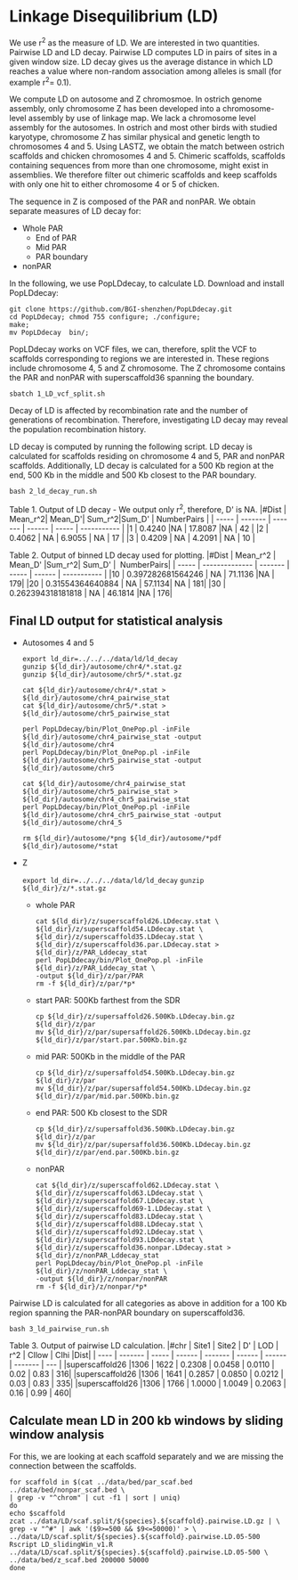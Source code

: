# Linkage Disequilibrium (LD)

We use r<sup>2</sup> as the measure of LD. We are interested in two quantities. Pairwise LD and LD decay. 
Pairwise LD computes LD in pairs of sites in a given window size. LD decay gives us the average distance in which
LD reaches a value where non-random association among alleles is small (for example r<sup>2</sup>= 0.1).

We compute LD on autosome and Z chromosmoe. In ostrich genome assembly, only chromosome Z has been
developed into a chromosome-level assembly by use of linkage map. We lack a chromosome level assembly for the autosomes. 
In ostrich and most other birds with studied karyotype, chromosome Z has similar physical and genetic length to chromosomes
4 and 5. Using LASTZ, we obtain the match between ostrich scaffolds and chicken chromosomes 4 and 5. Chimeric scaffolds, scaffolds
containing sequences from more than one chromosome, might exist in assemblies. We therefore filter out chimeric scaffolds and keep scaffolds
with only one hit to either chromosome 4 or 5 of chicken.

The sequence in Z is composed of the PAR and nonPAR. We obtain separate measures of LD decay for:
- Whole PAR
    - End of PAR
    - Mid PAR
    - PAR boundary
- nonPAR

In the following, we use PopLDdecay, to calculate LD. Download and install PopLDdecay:

```
git clone https://github.com/BGI-shenzhen/PopLDdecay.git
cd PopLDdecay; chmod 755 configure; ./configure;
make;
mv PopLDdecay  bin/;
```

PopLDdecay works on VCF files, we can, therefore, split the VCF to scaffolds corresponding to regions
we are interested in. These regions include chromosome 4, 5 and Z chromosome. The Z chromosome contains
the PAR and nonPAR with superscaffold36 spanning the boundary. 

`sbatch 1_LD_vcf_split.sh`

Decay of LD is affected by recombination rate and the number of generations of recombination. Therefore, 
investigating LD decay may reveal the population recombination history. 

LD decay is computed by running the following script. LD decay is calculated for scaffolds residing on chromosome
4 and 5, PAR and nonPAR scaffolds. Additionally, LD decay is calculated for a 500 Kb region at the end, 500 Kb in 
the middle and 500 Kb closest to the PAR boundary.  

`bash 2_ld_decay_run.sh`

Table 1. Output of LD decay - We output only r<sup>2</sup>, therefore, D' is NA.
|#Dist  | Mean_r^2|  Mean_D'| Sum_r^2|Sum_D' | NumberPairs |
| ----- | ------- | ------- | ------ | ----- | ----------- |
|1      | 0.4240  |NA    |  17.8087 |NA  |    42 |
|2      | 0.4062 | NA    |  6.9055 | NA    |  17 |
|3      | 0.4209 | NA     | 4.2091 | NA    |  10 |

Table 2. Output of binned LD decay used for plotting.
|#Dist  | Mean_r^2       | Mean_D' |Sum_r^2| Sum_D' |  NumberPairs|
| ----- | -------------- | ------- | ----- | ------ | ----------- |
|10     | 0.397282681564246  |     NA  |    71.1136 |NA    |  179|
|20     | 0.31554364640884   |     NA  |    57.1134| NA     | 181|
|30     | 0.262394318181818  |     NA  |   46.1814 |NA    |  176|

## Final LD output for statistical analysis

- Autosomes 4 and 5
    ```
    export ld_dir=../../../data/ld/ld_decay 
    gunzip ${ld_dir}/autosome/chr4/*.stat.gz
    gunzip ${ld_dir}/autosome/chr5/*.stat.gz

    cat ${ld_dir}/autosome/chr4/*.stat > ${ld_dir}/autosome/chr4_pairwise_stat
    cat ${ld_dir}/autosome/chr5/*.stat > ${ld_dir}/autosome/chr5_pairwise_stat

    perl PopLDdecay/bin/Plot_OnePop.pl -inFile ${ld_dir}/autosome/chr4_pairwise_stat -output ${ld_dir}/autosome/chr4
    perl PopLDdecay/bin/Plot_OnePop.pl -inFile ${ld_dir}/autosome/chr5_pairwise_stat -output ${ld_dir}/autosome/chr5

    cat ${ld_dir}/autosome/chr4_pairwise_stat ${ld_dir}/autosome/chr5_pairwise_stat > ${ld_dir}/autosome/chr4_chr5_pairwise_stat
    perl PopLDdecay/bin/Plot_OnePop.pl -inFile ${ld_dir}/autosome/chr4_chr5_pairwise_stat -output ${ld_dir}/autosome/chr4_5

    rm ${ld_dir}/autosome/*png ${ld_dir}/autosome/*pdf ${ld_dir}/autosome/*stat
    ```

- Z

    `export ld_dir=../../../data/ld/ld_decay`
    `gunzip ${ld_dir}/z/*.stat.gz`

    - whole PAR
        ```
        cat ${ld_dir}/z/superscaffold26.LDdecay.stat \
        ${ld_dir}/z/superscaffold54.LDdecay.stat \
        ${ld_dir}/z/superscaffold35.LDdecay.stat \
        ${ld_dir}/z/superscaffold36.par.LDdecay.stat > ${ld_dir}/z/PAR_Lddecay_stat
        perl PopLDdecay/bin/Plot_OnePop.pl -inFile ${ld_dir}/z/PAR_Lddecay_stat \
        -output ${ld_dir}/z/par/PAR
        rm -f ${ld_dir}/z/par/*p*
        ```
    - start PAR: 500Kb farthest from the SDR
        ```
        cp ${ld_dir}/z/supersaffold26.500Kb.LDdecay.bin.gz ${ld_dir}/z/par
        mv ${ld_dir}/z/par/supersaffold26.500Kb.LDdecay.bin.gz ${ld_dir}/z/par/start.par.500Kb.bin.gz
        ```
    - mid PAR: 500Kb in the middle of the PAR
        ```
        cp ${ld_dir}/z/supersaffold54.500Kb.LDdecay.bin.gz ${ld_dir}/z/par
        mv ${ld_dir}/z/par/supersaffold54.500Kb.LDdecay.bin.gz ${ld_dir}/z/par/mid.par.500Kb.bin.gz
        ```
    - end PAR: 500 Kb closest to the SDR
        ```
        cp ${ld_dir}/z/supersaffold36.500Kb.LDdecay.bin.gz ${ld_dir}/z/par
        mv ${ld_dir}/z/par/supersaffold36.500Kb.LDdecay.bin.gz ${ld_dir}/z/par/end.par.500Kb.bin.gz
        ```
    - nonPAR
        ```
        cat ${ld_dir}/z/superscaffold62.LDdecay.stat \
        ${ld_dir}/z/superscaffold63.LDdecay.stat \
        ${ld_dir}/z/superscaffold67.LDdecay.stat \
        ${ld_dir}/z/superscaffold69-1.LDdecay.stat \
        ${ld_dir}/z/superscaffold83.LDdecay.stat \
        ${ld_dir}/z/superscaffold88.LDdecay.stat \
        ${ld_dir}/z/superscaffold92.LDdecay.stat \
        ${ld_dir}/z/superscaffold93.LDdecay.stat \
        ${ld_dir}/z/superscaffold36.nonpar.LDdecay.stat > ${ld_dir}/z/nonPAR_Lddecay_stat
        perl PopLDdecay/bin/Plot_OnePop.pl -inFile ${ld_dir}/z/nonPAR_Lddecay_stat \
        -output ${ld_dir}/z/nonpar/nonPAR
        rm -f ${ld_dir}/z/nonpar/*p*
        ````

Pairwise LD is calculated for all categories as above in addition for a 100 Kb region spanning the PAR-nonPAR boundary on superscaffold36.

`bash 3_ld_pairwise_run.sh`

Table 3. Output of pairwise LD calculation.
|#chr  |  Site1  | Site2 |  D'    |  LOD    | r^2    | CIlow  | CIhi    |Dist|
| ---- | ------- | ----- | ------ | ------- | ------ | ------ | ------- | --- |
|superscaffold26 |1306  |  1622   | 0.2308 | 0.0458 | 0.0110 | 0.02  |  0.83   | 316|
|superscaffold26 |1306  |  1641   | 0.2857 | 0.0850 | 0.0212 | 0.03  |  0.83   | 335|
|superscaffold26 |1306  |  1766   | 1.0000 | 1.0049 | 0.2063 | 0.16   | 0.99   | 460|

## Calculate mean LD in 200 kb windows by sliding window analysis

For this, we are looking at each scaffold separately and we are missing the connection between the scaffolds. 
```
for scaffold in $(cat ../data/bed/par_scaf.bed ../data/bed/nonpar_scaf.bed \
| grep -v "^chrom" | cut -f1 | sort | uniq)
do
echo $scaffold
zcat ../data/LD/scaf.split/${species}.${scaffold}.pairwise.LD.gz | \
grep -v "^#" | awk '($9>=500 && $9<=50000)' > \
../data/LD/scaf.split/${species}.${scaffold}.pairwise.LD.05-500
Rscript LD_slidingWin_v1.R ../data/LD/scaf.split/${species}.${scaffold}.pairwise.LD.05-500 \
../data/bed/z_scaf.bed 200000 50000
done
```













